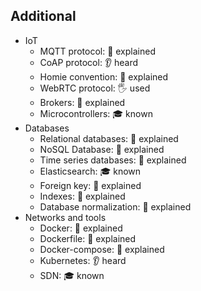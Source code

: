 ## Additional
- IoT
  - MQTT protocol: 🙋 explained
  - CoAP protocol: 👂 heard
  - Homie convention: 🙋 explained
  - WebRTC protocol: 🖐️ used
  - Brokers: 🙋 explained
  - Microcontrollers: 🎓 known
- Databases
  - Relational databases: 🙋 explained
  - NoSQL Database: 🙋 explained
  - Time series databases: 🙋 explained
  - Elasticsearch: 🎓 known
  - Foreign key: 🙋 explained
  - Indexes: 🙋 explained
  - Database normalization: 🙋 explained
- Networks and tools
  - Docker: 🙋 explained
  - Dockerfile: 🙋 explained
  - Docker-compose: 🙋 explained
  - Kubernetes: 👂 heard
  - SDN:  🎓 known